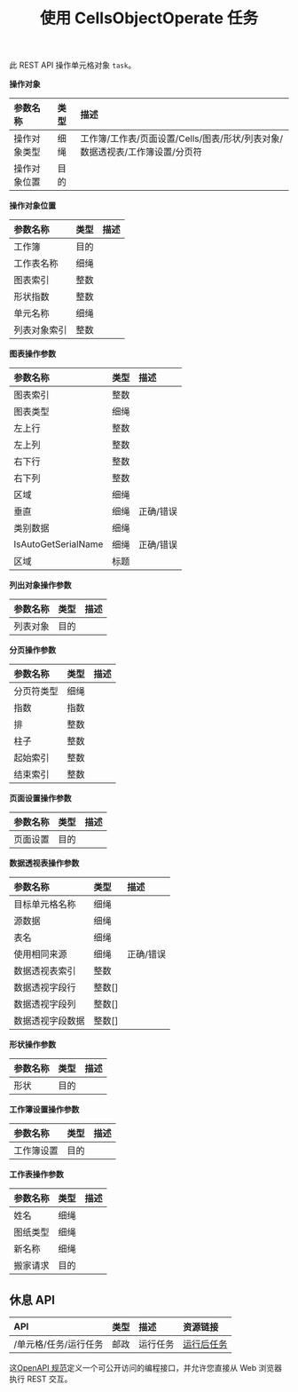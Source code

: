 ﻿---
title: 使用 CellsObjectOperate 任务
second_title: Documen
type: docs
url: /zh/tasks/cells-object-operate/
aliases: [/working-with-cellsobjectoperate-task/]
description: Cells.Cloud API 用于 Excel 操作：单元格对象操作任务
weight: 20
kwords: Excel, Office 云, REST API, 电子表格, PDF, CSV, Json, Markdown, 使用 CellsObjectOperate 任务
---
此 REST API 操作单元格对象 `task`。

**操作对象**

|参数名称|类型|描述|
|:- |:- |:- |
|操作对象类型|细绳|工作簿/工作表/页面设置/Cells/图表/形状/列表对象/数据透视表/工作簿设置/分页符|
|操作对象位置|目的||

**操作对象位置**

|参数名称|类型|描述|
|:- |:- |:- |
|工作簿|目的||
|工作表名称|细绳||
|图表索引|整数||
|形状指数|整数||
|单元名称|细绳||
|列表对象索引|整数||


**图表操作参数**

|参数名称|类型|描述|
|:- |:- |:- |
|图表索引|整数||
|图表类型|细绳||
|左上行|整数||
|左上列|整数||
|右下行|整数||
|右下列|整数||
|区域|细绳||
|垂直|细绳|正确/错误|
|类别数据|细绳||
|IsAutoGetSerialName|细绳|正确/错误|
|区域|标题||

**列出对象操作参数** 

|参数名称|类型|描述|
|:- |:- |:- |
|列表对象|目的||

**分页操作参数**

|参数名称|类型|描述|
|:- |:- |:- |
|分页符类型|细绳||
|指数|指数||
|排|整数||
|柱子|整数||
|起始索引|整数||
|结束索引|整数||


**页面设置操作参数**

|参数名称|类型|描述|
|:- |:- |:- |
|页面设置|目的||


**数据透视表操作参数**

|参数名称|类型|描述|
|:- |:- |:- |
|目标单元格名称|细绳||
|源数据|细绳||
|表名|细绳||
|使用相同来源|细绳|正确/错误|
|数据透视表索引|整数||
|数据透视字段行|整数[]||
|数据透视字段列|整数[]||
|数据透视字段数据|整数[]||


**形状操作参数**


|参数名称|类型|描述|
|:- |:- |:- |
|形状|目的||


**工作簿设置操作参数**


|参数名称|类型|描述|
|:- |:- |:- |
|工作簿设置|目的||

**工作表操作参数**


|参数名称|类型|描述|
|:- |:- |:- |
|姓名|细绳||
|图纸类型|细绳||
|新名称|细绳||
|搬家请求|目的||

## 休息 API

|**API**|**类型**|**描述**|**资源链接**|
|:- |:- |:- |:- |
|/单元格/任务/运行任务|邮政|运行任务|[运行后任务](https://apireference.aspose.cloud/cells/#/Task/PostRunTask)|

这[OpenAPI 规范](https://apireference.aspose.cloud/cells/#/Workbook/PostImportData)定义一个可公开访问的编程接口，并允许您直接从 Web 浏览器执行 REST 交互。


